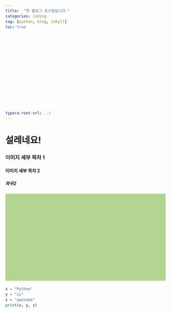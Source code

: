 ```yaml
---
title:  "첫 블로그 포스팅입니다."
categories: coding
tag: [python, blog, jekyll]
toc: true















typora-root-url: ../
---
```


# 설레네요!

### 이미지 세부 목차 1

#### 이미지 세부 목차 2

##### 와우2





![kd밝은안과_눈이_편안색_RGB_181,214,146](/images/2023-09-17-first/kd밝은안과_눈이_편안색_RGB_181,214,146-1706414923457-8.jpg)


```python
x = "Python"
y = "is"
z = "awesome"
print(x, y, z)
```
